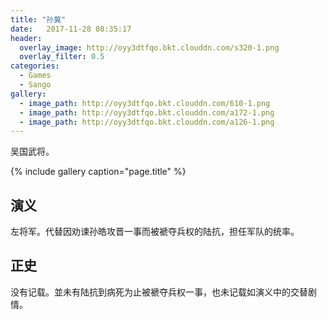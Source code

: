 ```yaml
---
title: "孙冀"
date:   2017-11-28 08:35:17
header:
  overlay_image: http://oyy3dtfqo.bkt.clouddn.com/s320-1.png
  overlay_filter: 0.5
categories:
  - Games
  - Sango
gallery:
  - image_path: http://oyy3dtfqo.bkt.clouddn.com/610-1.png
  - image_path: http://oyy3dtfqo.bkt.clouddn.com/a172-1.png
  - image_path: http://oyy3dtfqo.bkt.clouddn.com/a126-1.png
---
```


吴国武将。

{% include gallery caption="page.title" %}

## 演义

左将军。代替因劝谏孙皓攻晋一事而被褫夺兵权的陆抗，担任军队的统率。

## 正史

没有记载。並未有陆抗到病死为止被褫夺兵权一事，也未记载如演义中的交替剧情。